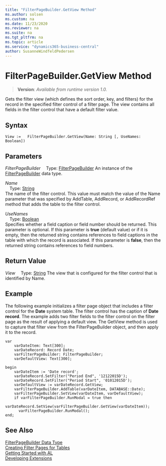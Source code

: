 ```yaml
---
title: "FilterPageBuilder.GetView Method"
ms.author: solsen
ms.custom: na
ms.date: 11/23/2020
ms.reviewer: na
ms.suite: na
ms.tgt_pltfrm: na
ms.topic: article
ms.service: "dynamics365-business-central"
author: SusanneWindfeldPedersen
---
```

[//]: # (START>DO_NOT_EDIT)
[//]: # (IMPORTANT:Do not edit any of the content between here and the END>DO_NOT_EDIT.)
[//]: # (Any modifications should be made in the .xml files in the ModernDev repo.)
# FilterPageBuilder.GetView Method
> **Version**: _Available from runtime version 1.0._

Gets the filter view (which defines the sort order, key, and filters) for the record in the specified filter control of a filter page. The view contains all fields in the filter control that have a default filter value.


## Syntax
```
View :=   FilterPageBuilder.GetView(Name: String [, UseNames: Boolean])
```
## Parameters
*FilterPageBuilder*
&emsp;Type: [FilterPageBuilder](filterpagebuilder-data-type.md)
An instance of the [FilterPageBuilder](filterpagebuilder-data-type.md) data type.

*Name*  
&emsp;Type: [String](../string/string-data-type.md)  
The name of the filter control. This value must match the value of the Name parameter that was specified by AddTable, AddRecord, or AddRecordRef method that adds the table to the filter control.
        
*UseNames*  
&emsp;Type: [Boolean](../boolean/boolean-data-type.md)  
Specifies whether a field caption or field number should be returned. This parameter is optional. If this parameter is **true** (default value) or if it is empty, then the returned string contains references to field captions in the table with which the record is associated. If this parameter is **false**, then the returned string contains references to field numbers.
        


## Return Value
*View*
&emsp;Type: [String](../string/string-data-type.md)
The view that is configured for the filter control that is identified by Name.


[//]: # (IMPORTANT: END>DO_NOT_EDIT)

## Example  
 The following example initializes a filter page object that includes a filter control for the **Date** system table. The filter control has the caption of **Date record**. The example adds two filter fields to the filter control on the filter page as the result of applying a default view. The GetView method is used to capture that filter view from the FilterPageBuilder object, and then apply it to the record.  

```al
var
    varDateItem: Text[300];  
    varDateRecord: Record Date;  
    varFilterPageBuilder: FilterPageBuilder;  
    varDefaultView: Text[300];

begin
    varDateItem := 'Date record';  
    varDateRecord.SetFilter("Period End", '12122015D');  
    varDateRecord.SetFilter("Period Start", '01012015D');  
    varDefaultView := varDateRecord.GetView;  
    varFilterPageBuilder.AddTable(varDateItem, DATABASE::Date);  
    varFilterPageBuilder.SetView(varDateItem, varDefaultView);  
    if varFilterPageBuilder.RunModal = true then  
      varDateRecord.SetView(varFilterPageBuilder.GetView(varDateItem));
      varFilterPageBuilder.RunModal(); 
end;
```  


## See Also
[FilterPageBuilder Data Type](filterpagebuilder-data-type.md)  
[Creating Filter Pages for Tables](../../devenv-filter-pages-for-filtering-tables.md)  
[Getting Started with AL](../../devenv-get-started.md)  
[Developing Extensions](../../devenv-dev-overview.md)